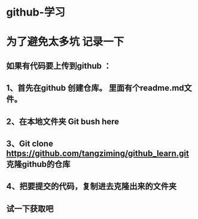# github-学习
# 为了避免太多坑 记录一下
## 如果有代码要上传到github ： 
## 1、首先在github 创建仓库。 里面有个readme.md文件。 
## 2、在本地文件夹  Git bush here 
## 3、Git clone https://github.com/tangziming/github_learn.git       克隆github的仓库
## 4、把要提交的代码，复制进去克隆出来的文件夹

## 试一下获取吧
